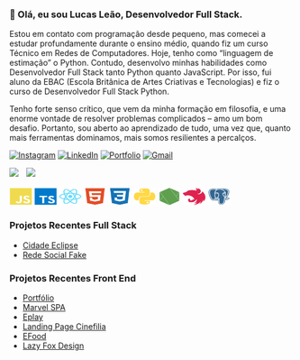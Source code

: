 ### 👋 Olá, eu sou Lucas Leão, Desenvolvedor Full Stack.
<p>
  Estou em contato com programação desde pequeno, mas comecei a estudar profundamente durante o ensino médio, quando fiz um curso Técnico em Redes de Computadores. Hoje, tenho como “linguagem de estimação” o Python. Contudo, desenvolvo minhas habilidades como Desenvolvedor Full Stack tanto Python quanto JavaScript. Por isso, fui aluno da EBAC (Escola Britânica de Artes Criativas e Tecnologias) e fiz o curso de Desenvolvedor Full Stack Python.

Tenho forte senso crítico, que vem da minha formação em filosofia, e uma enorme vontade de resolver problemas complicados – amo um bom desafio. Portanto, sou aberto ao aprendizado de tudo, uma vez que, quanto mais ferramentas dominamos, mais somos resilientes a percalços.
</p>


[![Instagram](https://img.shields.io/badge/Instagram-%23E4405F.svg?style=for-the-badge&logo=Instagram&logoColor=white)](https://instagram.com/leao_dev)  [![LinkedIn](https://img.shields.io/badge/linkedin-%230077B5.svg?style=for-the-badge&logo=linkedin&logoColor=white)](https://www.linkedin.com/in/lucas-leao-lima) [![Portfolio](https://img.shields.io/badge/Portfólio-000?style=for-the-badge&logo=about.me&logoColor=white)](https://leaodev.vercel.app/)
 [![Gmail](https://img.shields.io/badge/Gmail-D14836?style=for-the-badge&logo=gmail&logoColor=white)](mailto:lucasleaolimaa@gmail.com)
<div>
  <img style="margin-right: 10px" height="150em" src="https://github-readme-stats.vercel.app/api?username=lllleao&show_icons=true&theme=radical">
  <img height="150em" src="https://github-readme-stats.vercel.app/api/top-langs/?username=anuraghazra&layout=compact&theme=radical">
</div><br />
<div style="display: inline-block;">
    <img height="30px" width="40px" src="https://github.com/devicons/devicon/blob/master/icons/javascript/javascript-plain.svg" />
    <img height="30px" width="40px" src="https://github.com/devicons/devicon/blob/master/icons/typescript/typescript-plain.svg" />
    <img height="30px" width="40px" src="https://github.com/devicons/devicon/blob/master/icons/react/react-original.svg" />
    <img height="30px" width="40px" src="https://github.com/devicons/devicon/blob/master/icons/html5/html5-plain.svg" />
    <img height="30px" width="40px" src="https://github.com/devicons/devicon/blob/master/icons/css3/css3-plain.svg" />
    <img height="30px" width="40px" src="https://github.com/devicons/devicon/blob/master/icons/python/python-plain.svg" />
    <img height="30px" width="40px" src="https://github.com/devicons/devicon/blob/master/icons/nodejs/nodejs-plain.svg" />
    <img height="30px" width="40px" src="https://github.com/devicons/devicon/blob/master/icons/nestjs/nestjs-original.svg" />
    <img height="30px" width="40px" src="https://github.com/devicons/devicon/blob/master/icons/postgresql/postgresql-plain.svg" />
</div>

### Projetos Recentes Full Stack
<ul>
  <li>
    <a href="https://cidadeclipse.com" target="_blank">Cidade Eclipse</a>
  </li>
  <li>
    <a href="https://fake-social-network.vercel.app/" target="_blank">Rede Social Fake</a>
  </li>
</ul>

### Projetos Recentes Front End
<ul>
  <li>
    <a href="https://leaodev.vercel.app/" target="_blank">Portfólio</a>
  </li>
  <li>
    <a href="https://neoapp-one.vercel.app/" target="_blank">Marvel SPA</a>
  </li>
  <li>
    <a href="https://eplay-three-virid.vercel.app/" target="_blank">Eplay</a>
  </li>
  <li>
    <a href="https://site-cinefilia.vercel.app/" target="_blank">Landing Page Cinefilia</a>
  </li>
  <li>
    <a href="https://efood-umber-kappa.vercel.app/" target="_blank">EFood</a>
  </li>
  <li>
    <a href="https://lazy-fox.vercel.app/" target="_blank">Lazy Fox Design</a>
  </li>
</ul>

